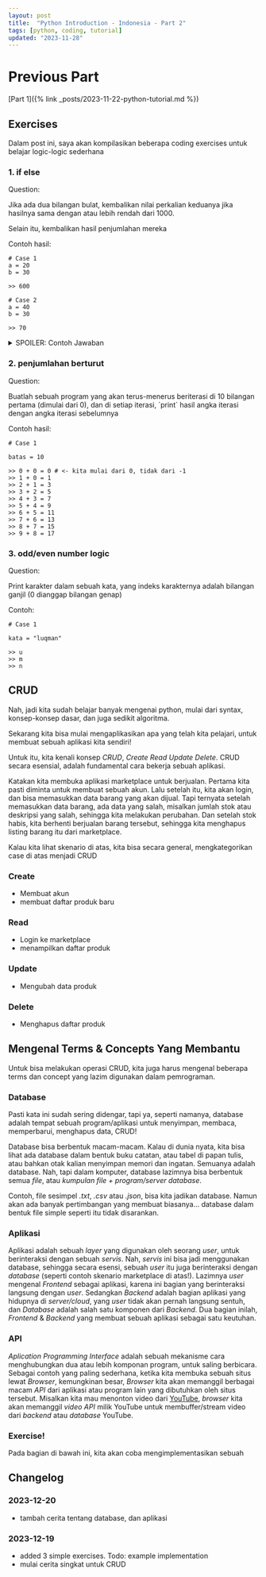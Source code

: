 ```yaml
---
layout: post
title:  "Python Introduction - Indonesia - Part 2"
tags: [python, coding, tutorial]
updated: "2023-11-28"
---
```

# Previous Part
[Part 1]({% link _posts/2023-11-22-python-tutorial.md %})

## Exercises
Dalam post ini, saya akan kompilasikan beberapa coding exercises untuk belajar logic-logic sederhana

### 1. if else

<p>Question: </p>
<p>Jika ada dua bilangan bulat, kembalikan nilai perkalian keduanya jika hasilnya sama dengan atau lebih rendah dari 1000.</p>
<p>Selain itu, kembalikan hasil penjumlahan mereka</p>

<p>Contoh hasil:</p>

```
# Case 1
a = 20
b = 30

>> 600
```

```
# Case 2
a = 40
b = 30

>> 70
```

<details>

<summary>SPOILER: Contoh Jawaban</summary>

<p>

def check(x, y):
    z = x*y
    v = x+y
    if z <= 500:
        print(z)
    elif z <= 1000 and z > 500:
        print(z/v) 
    else:
        print(v)

# case 1
a = 30
b = 20
check(a, b)

# case 2
a = 50
b = 60
check(a, b)

</p>

</details>

### 2. penjumlahan berturut
<p>Question: </p>
<p>Buatlah sebuah program yang akan terus-menerus beriterasi di 10 bilangan pertama (dimulai dari 0), dan di setiap iterasi, `print` hasil angka iterasi dengan angka iterasi sebelumnya</p>

<p>Contoh hasil: </p>

```
# Case 1

batas = 10

>> 0 + 0 = 0 # <- kita mulai dari 0, tidak dari -1
>> 1 + 0 = 1
>> 2 + 1 = 3
>> 3 + 2 = 5
>> 4 + 3 = 7
>> 5 + 4 = 9
>> 6 + 5 = 11
>> 7 + 6 = 13
>> 8 + 7 = 15
>> 9 + 8 = 17
```

### 3. odd/even number logic

<p>Question: </p>
<p>Print karakter dalam sebuah kata, yang indeks karakternya adalah bilangan ganjil (0 dianggap bilangan genap)</p>

<p>Contoh: </p>

```
# Case 1

kata = "luqman"

>> u
>> m
>> n
```


## CRUD

Nah, jadi kita sudah belajar banyak mengenai python, mulai dari syntax, konsep-konsep dasar, dan juga sedikit algoritma.

Sekarang kita bisa mulai mengaplikasikan apa yang telah kita pelajari, untuk membuat sebuah aplikasi kita sendiri!

Untuk itu, kita kenali konsep *CRUD*, _Create Read Update Delete_. CRUD secara esensial, adalah fundamental cara bekerja sebuah aplikasi.

Katakan kita membuka aplikasi marketplace untuk berjualan. Pertama kita pasti diminta untuk membuat sebuah akun. Lalu setelah itu, kita akan login, dan bisa memasukkan data barang yang akan dijual. Tapi ternyata setelah memasukkan data barang, ada data yang salah, misalkan jumlah stok atau deskripsi yang salah, sehingga kita melakukan perubahan. Dan setelah stok habis, kita berhenti berjualan barang tersebut, sehingga kita menghapus listing barang itu dari marketplace.

Kalau kita lihat skenario di atas, kita bisa secara general, mengkategorikan case di atas menjadi CRUD

### Create
- Membuat akun
- membuat daftar produk baru
### Read
- Login ke marketplace
- menampilkan daftar produk
### Update
- Mengubah data produk
### Delete
- Menghapus daftar produk

## Mengenal Terms & Concepts Yang Membantu

Untuk bisa melakukan operasi CRUD, kita juga harus mengenal beberapa terms dan concept yang lazim digunakan dalam pemrograman.

### Database

Pasti kata ini sudah sering didengar, tapi ya, seperti namanya, database adalah tempat sebuah program/aplikasi untuk menyimpan, membaca, memperbarui, menghapus data, CRUD!

Database bisa berbentuk macam-macam. Kalau di dunia nyata, kita bisa lihat ada database dalam bentuk buku catatan, atau tabel di papan tulis, atau bahkan otak kalian menyimpan memori dan ingatan. Semuanya adalah database. Nah, tapi dalam komputer, database lazimnya bisa berbentuk semua _file_, atau _kumpulan file + program/server database_.

Contoh, file sesimpel _.txt_, _.csv_ atau _.json_, bisa kita jadikan database. Namun akan ada banyak pertimbangan yang membuat biasanya... database dalam bentuk file simple seperti itu tidak disarankan.

### Aplikasi

Aplikasi adalah sebuah _layer_ yang digunakan oleh seorang _user_, untuk berinteraksi dengan sebuah _servis_. Nah, _servis_ ini bisa jadi menggunakan database, sehingga secara esensi, sebuah _user_ itu juga berinteraksi dengan _database_ (seperti contoh skenario marketplace di atas!). Lazimnya _user_ mengenal _Frontend_ sebagai aplikasi, karena ini bagian yang berinteraksi langsung dengan _user_. Sedangkan _Backend_ adalah bagian aplikasi yang hidupnya di _server/cloud_, yang _user_ tidak akan pernah langsung sentuh, dan _Database_ adalah salah satu komponen dari _Backend_. Dua bagian inilah, _Frontend_ & _Backend_ yang membuat sebuah aplikasi sebagai satu keutuhan.

### API
_Aplication Programming Interface_ adalah sebuah mekanisme cara menghubungkan dua atau lebih komponan program, untuk saling berbicara. Sebagai contoh yang paling sederhana, ketika kita membuka sebuah situs lewat _Browser_, kemungkinan besar, _Browser_ kita akan memanggil berbagai macam _API_ dari aplikasi atau program lain yang dibutuhkan oleh situs tersebut. Misalkan kita mau menonton video dari [YouTube](https://www.youtube.com), _browser_ kita akan memanggil _video API_ milik YouTube untuk membuffer/stream video dari _backend_ atau _database_ YouTube.

### Exercise!
Pada bagian di bawah ini, kita akan coba mengimplementasikan sebuah 

## Changelog

### 2023-12-20
- tambah cerita tentang database, dan aplikasi
### 2023-12-19
- added 3 simple exercises. Todo: example implementation
- mulai cerita singkat untuk CRUD
